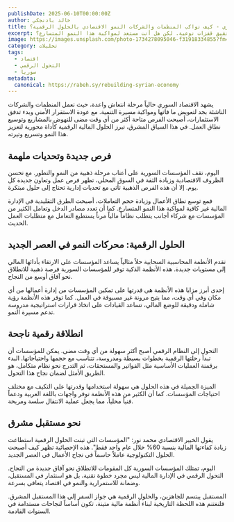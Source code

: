 ```yaml
---
publishDate: 2025-06-10T00:00:00Z
author: خالد بادنجكي
title: إعادة بناء الاقتصاد السوري - كيف تواكب المنظمات والشركات النمو الاقتصادي بالحلول الرقمية؟
excerpt: مع انطلاق مرحلة التعافي الاقتصادي في سوريا، تبرز فرص ذهبية للمنظمات والشركات الناشئة لتحقيق قفزات نوعية. لكن هل أنت مستعد لمواكبة هذا النمو المتسارع؟
image: https://images.unsplash.com/photo-1734278095046-f31918334855?fm=jpg&q=60&w=3000&ixlib=rb-4.1.0&ixid=M3wxMjA3fDB8MHxwaG90by1wYWdlfHx8fGVufDB8fHx8fA%3D%3D
category: تحليلات
tags:
  - اقتصاد
  - التحول الرقمي
  - سوريا
metadata:
  canonical: https://rabeh.sy/rebuilding-syrian-economy
---
```


يشهد الاقتصاد السوري حالياً مرحلة انتعاش واعدة، حيث تعمل المنظمات والشركات الناشئة بجد لتعويض ما فاتها ومواكبة مسيرة التنمية. مع عودة الاستقرار الأمني وبدء تدفق الاستثمارات، أصبحت الفرص متاحة أكثر من أي وقت مضى للنهوض بالمشاريع وتوسيع نطاق العمل. في هذا السياق المشرق، تبرز الحلول المالية الرقمية كأداة محورية لتعزيز هذا النمو وتسريع وتيرته.

## فرص جديدة وتحديات ملهمة

اليوم، تقف المؤسسات السورية على أعتاب مرحلة ذهبية من النمو والتطور. مع تحسن الظروف الاقتصادية وزيادة الثقة في السوق المحلي، تظهر فرص عمل وتعاون جديدة كل يوم. إلا أن هذه الفرص الذهبية تأتي مع تحديات إدارية تحتاج إلى حلول مبتكرة.

فمع توسع نطاق الأعمال وزيادة حجم التعاملات، أصبحت الطرق التقليدية في الإدارة المالية غير كافية لمواكبة هذا النمو المتسارع. كما أن تعدد مصادر الدخل وتعامل الكثير من المؤسسات مع شركاء أجانب يتطلب نظاماً مالياً مرناً يستطيع التعامل مع متطلبات العمل الحديث.

## الحلول الرقمية: محركات النمو في العصر الجديد

تقدم الأنظمة المحاسبية السحابية حلاً مثالياً يساعد المؤسسات على الارتقاء بأدائها المالي إلى مستويات جديدة. هذه الأنظمة الذكية توفر للمؤسسات السورية فرصة ذهبية للانطلاق نحو آفاق أوسع من النجاح.

إحدى أبرز مزايا هذه الأنظمة هي قدرتها على تمكين المؤسسات من إدارة أعمالها من أي مكان وفي أي وقت، مما يتيح مرونة غير مسبوقة في العمل. كما توفر هذه الأنظمة رؤية شاملة ودقيقة للوضع المالي، تساعد القيادات على اتخاذ قرارات استراتيجية مدروسة تدعم مسيرة النمو.

## انطلاقة رقمية ناجحة

التحول إلى النظام الرقمي أصبح أكثر سهولة من أي وقت مضى. يمكن للمؤسسات أن تبدأ رحلتها الرقمية بخطوات بسيطة ومدروسة، تتناسب مع حجمها واحتياجاتها. البدء برقمنة العمليات الأساسية مثل الفواتير والمستحقات، ثم التدرج نحو نظام متكامل، هو الطريق الأمثل لضمان نجاح هذا التحول.

الميزة الجميلة في هذه الحلول هي سهولة استخدامها وقدرتها على التكيف مع مختلف احتياجات المؤسسات. كما أن الكثير من هذه الأنظمة توفر واجهات باللغة العربية ودعماً فنياً محلياً، مما يجعل عملية الانتقال سلسة ومريحة.

## نحو مستقبل مشرق

يقول الخبير الاقتصادي محمد نور: "المؤسسات التي تبنت الحلول الرقمية استطاعت زيادة كفاءتها المالية بنسبة 60% خلال عام واحد فقط". هذه الإحصائية تظهر كيف أصبحت الحلول التكنولوجية عاملاً حاسماً في نجاح الأعمال في العصر الجديد.

اليوم، تمتلك المؤسسات السورية كل المقومات للانطلاق نحو آفاق جديدة من النجاح. التحول الرقمي في الإدارة المالية ليس مجرد خطوة تقنية، بل هو استثمار في المستقبل، وضمانة للاستمرارية والنمو في اقتصاد يتعافى بسرعة.

المستقبل يبتسم للجاهزين، والحلول الرقمية هي جواز السفر إلى هذا المستقبل المشرق. فلنغتنم هذه اللحظة التاريخية لبناء أنظمة مالية متينة، تكون أساساً لنجاحات مستدامة في السنوات القادمة.